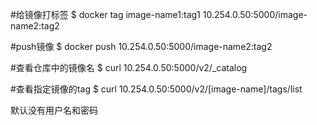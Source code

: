 #给镜像打标签
$  docker tag image-name1:tag1  10.254.0.50:5000/image-name2:tag2

#push镜像
$  docker push 10.254.0.50:5000/image-name2:tag2

#查看仓库中的镜像名
$  curl 10.254.0.50:5000/v2/_catalog

#查看指定镜像的tag
$  curl 10.254.0.50:5000/v2/[image-name]/tags/list

默认没有用户名和密码
